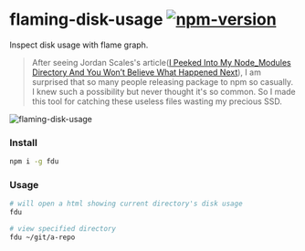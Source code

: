 # flaming-disk-usage [![npm-version][npm-badge]][npm-link]

Inspect disk usage with flame graph.

> After seeing Jordan Scales's article([I Peeked Into My Node_Modules Directory And You Won’t Believe What Happened Next](https://medium.com/friendship-dot-js/b89f63d21558)), I am surprised that so many people releasing package to npm so casually. I knew such a possibility but never thought it's so common. So I made this tool for catching these useless files wasting my precious SSD.

![flaming-disk-usage](https://cloud.githubusercontent.com/assets/215282/17505149/d197d74c-5e31-11e6-926c-1a257407cb89.png)

### Install

```bash
npm i -g fdu
```

### Usage

```bash
# will open a html showing current directory's disk usage
fdu

# view specified directory
fdu ~/git/a-repo
```

[npm-badge]: https://img.shields.io/npm/v/fdu.svg?style=flat-square
[npm-link]: http://www.npmjs.com/package/fdu
